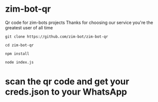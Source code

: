 # zim-bot-qr
Qr code for zim-bots projects Thanks for choosing our service you're the greatest user of all time 


```
git clone https://github.com/zim-bot/zim-bot-qr

cd zim-bot-qr

npm install

node index.js
```
# scan the qr code and get your creds.json to your WhatsApp
